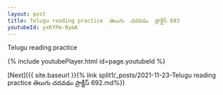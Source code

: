 ```yaml
---
layout: post
title: Telugu reading practice  తెలుగు  చదవడం  ప్రాక్టీస్ 693
youtubeId: yxKYPm-0ymA
---
```

 
 
Telugu reading practice
 
 
 
 
 


{% include youtubePlayer.html id=page.youtubeId %}
 
[Next]({{ site.baseurl }}{% link  split1/_posts/2021-11-23-Telugu reading practice  తెలుగు  చదవడం  ప్రాక్టీస్ 692.md%})
 
